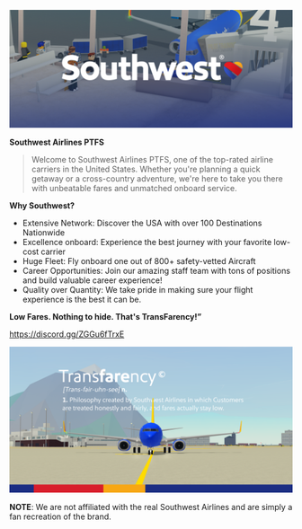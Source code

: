 ![Southwest Banner](https://github.com/Southwest-PTFS/.github/blob/main/NewsBanner.png)
 
 **Southwest Airlines PTFS**

> Welcome to Southwest Airlines PTFS, one of the top-rated airline carriers in the United States. Whether you're planning a quick getaway or a cross-country adventure, we're here to take you there with unbeatable fares and unmatched onboard service. 

**Why Southwest?**
- Extensive Network: Discover the USA with over 100 Destinations Nationwide
- Excellence onboard: Experience the best journey with your favorite low-cost carrier
- Huge Fleet: Fly onboard one out of 800+ safety-vetted Aircraft
- Career Opportunities: Join our amazing staff team with tons of positions and build valuable career experience!
- Quality over Quantity: We take pride in making sure your flight experience is the best it can be. 

**Low Fares. Nothing to hide. That's TransFarency!”**

https://discord.gg/ZGGu6fTrxE

![Southwest Advert](https://github.com/Southwest-PTFS/.github/blob/main/transfarencynew.png)

**NOTE**: We are not affiliated with the real Southwest Airlines and are simply a fan recreation of the brand.


